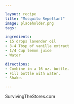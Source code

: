 ```yaml
---

layout: recipe
title: "Mosquito Repellant"
image: placeholder.png
tags:

ingredients:
- 15 drops lavender oil
- 3-4 Tbsp of vanilla extract
- 1/4 Cup lemon juice
- Water

directions:
- Combine in a 16 oz. bottle.
- Fill bottle with water.
- Shake.

---
```


SurvivingTheStores.com